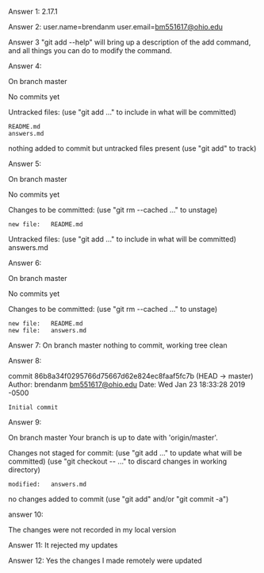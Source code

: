 Answer 1: 2.17.1

Answer 2:
user.name=brendanm
user.email=bm551617@ohio.edu

Answer 3
"git add --help" will bring up a description of the add command, and all things you can do to modify the command.

Answer 4:

On branch master

No commits yet

Untracked files:
  (use "git add <file>..." to include in what will be committed)

	README.md
	answers.md

nothing added to commit but untracked files present (use "git add" to track)

Answer 5:

On branch master

No commits yet

Changes to be committed:
  (use "git rm --cached <file>..." to unstage)

	new file:   README.md

Untracked files:
  (use "git add <file>..." to include in what will be committed)
                answers.md


Answer 6:

On branch master

No commits yet

Changes to be committed:
  (use "git rm --cached <file>..." to unstage)

	new file:   README.md
	new file:   answers.md

Answer 7:
On branch master
nothing to commit, working tree clean

Answer 8:

commit 86b8a34f0295766d75667d62e824ec8faaf5fc7b (HEAD -> master)
Author: brendanm <bm551617@ohio.edu>
Date:   Wed Jan 23 18:33:28 2019 -0500

    Initial commit


Answer 9:

On branch master
Your branch is up to date with 'origin/master'.

Changes not staged for commit:
  (use "git add <file>..." to update what will be committed)
  (use "git checkout -- <file>..." to discard changes in working directory)

	modified:   answers.md

no changes added to commit (use "git add" and/or "git commit -a")

answer 10: 

The changes were not recorded in my local version

Answer 11: It rejected my updates

Answer 12: Yes the changes I made remotely were updated